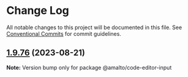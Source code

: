 # Change Log

All notable changes to this project will be documented in this file.
See [Conventional Commits](https://conventionalcommits.org) for commit guidelines.

## [1.9.76](https://github.com/amalto/platform6-ui-components/compare/@amalto/code-editor-input@1.9.75...@amalto/code-editor-input@1.9.76) (2023-08-21)

**Note:** Version bump only for package @amalto/code-editor-input
